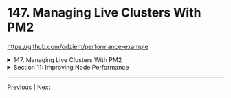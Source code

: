 # 147. Managing Live Clusters With PM2

https://github.com/odziem/performance-example

<details>
  <summary> 147. Managing Live Clusters With PM2 </summary>

- server.js
```
const express = require('express');

const app = express();

function delay (duration){
    const startTime = Date.now();
    while(Date.now() - startTime < duration) {
        // event loop is blocked....
    }
}

app.get('/', (req, res) => {
    res.send(`Performance example: ${process.pid}`);
});

app.get('/timer', (req, res) => {
    delay(9000);
    res.send(`Ding ding ding! ${process.pid}`);
});

console.log('Running sever.js...')
console.log('Worker process started.');
app.listen(3000);
```

- install PM2 `npm install pm2` (Note you can not use pm2 command)

- install PM2 `npm install pm2 -g` or `sudo npm install pm2 -g` (Note you can use pm2 command)

- run server.js `pm2 start server.js` then stop server.js `pm2 stop server.js` if needed

<p align="center" >
    <img src="../imags/146_Using-PM2-To-Create-Clusters.png" width="90%" > 
    <img src="../imags/146_Using-PM2-To-Create-Clusters_2.png" width="90%" > 
</p>  

- run server.js `pm2 start server.js -i max` 

<p align="center" >
    <img src="../imags/146_Using-PM2-To-Create-Clusters_3.png" width="90%" > 
</p>   

- run server.js `pm2 logs` 

<p align="center" >
    <img src="../imags/146_Using-PM2-To-Create-Clusters_4.png" width="90%" > 
</p>     

-  run `pm2 start server.js -l logs.txt -i max`

<p align="center" >
    <img src="../imags/147_Managing-Live-Clusters-With-PM2.png" width="90%" > 
</p>     

-  run `pm2 show 0`

<p align="center" >
    <img src="../imags/147_Managing-Live-Clusters-With-PM2_3.png" width="90%" > 
</p>    

-  run `pm2 list`

<p align="center" >
    <img src="../imags/147_Managing-Live-Clusters-With-PM2_4.png" width="90%" > 
</p>    

-  run `pm2 stop 4` and `pm2 start 4`

<p align="center" >
    <img src="../imags/147_Managing-Live-Clusters-With-PM2_5.png" width="90%" > 
</p>    

-  run `pm2 monit`

<p align="center" >
    <img src="../imags/147_Managing-Live-Clusters-With-PM2_6.png" width="90%" > 
</p>    

</details>    

<details>
  <summary> Section 11: Improving Node Performance </summary>

- [Codebase: performance-example](../src/11_performance-example/)

</details>

---

[Previous](./146_Using-PM2-To-Create-Clusters.md) | [Next](./148_Zero-Downtime-Restart.md)